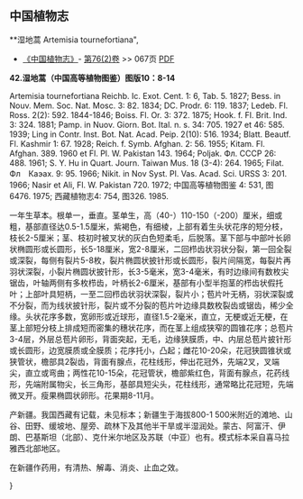 
## 中国植物志

**湿地蒿 Artemisia tournefortiana",

* [《中国植物志》](http://www.iplant.cn/frps)- [第76(2)卷](http://www.iplant.cn/frps/vol/76(2)) >> 067页 [PDF](http://www.iplant.cn/frps/pdf/76(2)/067.PDF)


**42.湿地蒿（中国高等植物图鉴）图版10：8-14**

Artemisia tournefortiana Reichb. Ic. Exot. Cent. 1: 6, Tab. 5. 1827; Bess. in Nouv. Mem. Soc. Nat. Mosc. 3: 82. 1834; DC. Prodr. 6: 119. 1837; Ledeb. Fl. Ross. 2(2): 592. 1844-1846; Boiss. Fl. Or. 3: 372. 1875; Hook. f. Fl. Brit. Ind. 3: 324. 1881; Pamp. in Nuov. Giorn. Bot. Ital. n. s. 34: 705. 1927 et 46: 585. 1939; Ling in Contr. Inst. Bot. Nat. Acad. Peip. 2(10): 516. 1934; Blatt. Beautf. Fl. Kashmir 1: 67. 1928; Reich. f. Symb. Afghan. 2: 56. 1955; Kitam. Fl. Afghan. 389. 1960 et Fl. Pl. W. Pakistan 143. 1964; Poljak. Фл. СССР 26: 488. 1961; S. Y. Hu in Quart. Journ. Taiwan Mus. 18 (3-4): 264. 1965; Filat. Фл　Каэах. 9: 95. 1966; Nikit. in Nov Syst. Pl. Vas. Acad. Sci. URSS 3: 201. 1966; Nasir et Ali, Fl. W. Pakistan 720. 1972; 中国高等植物图鉴 4: 531, 图6476. 1975; 西藏植物志4: 754, 图326. 1985.

一年生草本。根单一，垂直。茎单生，高（40-）110-150（-200）厘米，细或粗，基部直径达0.5-1.5厘米，紫褐色，有细棱，上部有着生头状花序的短分枝，枝长2-5厘米；茎、枝初时被叉状的灰白色短柔毛，后脱落。茎下部与中部叶长卵状椭圆形或长圆形，长5-18厘米，宽2-8厘米，二回栉齿状羽状分裂，第一回全裂或深裂，每侧有裂片5-8枚，裂片椭圆状披针形或长圆形，裂片间隔宽，每裂片再羽状深裂，小裂片椭圆状披针形，长3-5毫米，宽3-4毫米，有时边缘间有数枚尖锯齿，叶轴两侧有多枚栉齿，叶柄长2-6厘米，基部有小型半抱茎的栉齿状假托叶；上部叶具短柄，一至二回栉齿状羽状深裂，裂片小；苞片叶无柄，羽状深裂或不分裂，而为线状披针形，裂片或不分裂的苞片叶边缘具数枚裂齿或锯齿，稀少全缘。头状花序多数，宽卵形或近球形，直径1.5-2毫米，直立，无梗或近无梗，在茎上部短分枝上排成短而密集的穗状花序，而在茎上组成狭窄的圆锥花序；总苞片3-4层，外层总苞片卵形，背面突起，无毛，边缘狭膜质，中、内层总苞片披针形或长圆形，边宽膜质或全膜质；花序托小，凸起；雌花10-20朵，花冠狭圆锥状或狭管状，檐部具2裂齿，背面有腺点，花柱线形，伸出花冠外，先端2叉，叉端尖，直立或弯曲；两性花10-15朵，花冠管状，檐部紫红色，背面有腺点，花药线形，先端附属物尖，长三角形，基部具短尖头，花柱线形，通常略比花冠短，先端微叉开。瘦果椭圆状卵形。花果期8-11月。

产新疆。我国西藏有记载，未见标本；新疆生于海拔800-1 500米附近的滩地、山谷、田野、缓坡地、屋旁、疏林下及其他半干旱或半湿润处。蒙古、阿富汗、伊朗、巴基斯坦（北部）、克什米尔地区及苏联（中亚）也有。模式标本采自喜马拉雅西北部地区。

在新疆作药用，有清热、解毒、消炎、止血之效。

}
